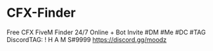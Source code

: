 # CFX-Finder
Free CFX FiveM Finder 24/7 Online + Bot Invite #DM #Me #DC #TAG 
DiscordTAG: ! H A M S#9999
https://discord.gg/moodz

